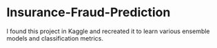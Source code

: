 # Insurance-Fraud-Prediction
I found this project in Kaggle and recreated it to learn various ensemble models and classification metrics.
